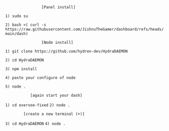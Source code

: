                     [Panel install]
```1) sudo su```

```2) bash <( curl -s https://raw.githubusercontent.com/JishnuTheGamer/dashboard/refs/heads/main/dash)```

                    [Node install]
```1) git clone https://github.com/hydren-dev/HydraDAEMON```

```2) cd HydraDAEMON```

```3) npm install```

```4) paste your configure of node```

```5) node . ```

               [again start your dash]
```1) cd oversee-fixed```
```2) node .```
  
            [create a new terminal (+)]
```3) cd HydraDAEMON```
```4) node .```
